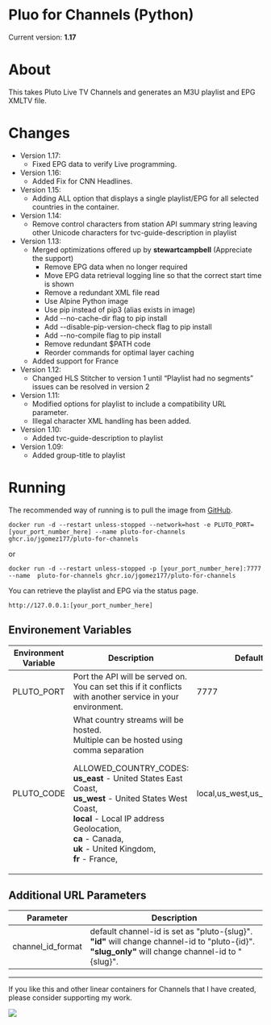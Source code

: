 # Pluo for Channels (Python)

Current version: **1.17**

# About
This takes Pluto Live TV Channels and generates an M3U playlist and EPG XMLTV file.

# Changes
 - Version 1.17:
    - Fixed EPG data to verify Live programming.
 - Version 1.16:
    - Added Fix for CNN Headlines.
 - Version 1.15:
    - Adding ALL option that displays a single playlist/EPG for all selected countries in the container.
 - Version 1.14:
    - Remove control characters from station API summary string leaving other Unicode characters for tvc-guide-description in playlist
 - Version 1.13:
    - Merged optimizations offered up by **stewartcampbell** (Appreciate the support)
        - Remove EPG data when no longer required
        - Move EPG data retrieval logging line so that the correct start time is shown 
        - Remove a redundant XML file read
        - Use Alpine Python image
        - Use pip instead of pip3 (alias exists in image)
        - Add --no-cache-dir flag to pip install
        - Add --disable-pip-version-check flag to pip install
        - Add --no-compile flag to pip install
        - Remove redundant $PATH code
        - Reorder commands for optimal layer caching
    - Added support for France
 - Version 1.12:
    - Changed HLS Stitcher to version 1 until “Playlist had no segments” issues can be resolved in version 2
 - Version 1.11: 
    - Modified options for playlist to include a compatibility URL parameter.
    - Illegal character XML handling has been added.
 - Version 1.10: 
    - Added tvc-guide-description to playlist
 - Version 1.09: 
    - Added group-title to playlist

# Running
The recommended way of running is to pull the image from [GitHub](https://github.com/jgomez177/pluto-for-channels/pkgs/container/pluto-for-channels).

    docker run -d --restart unless-stopped --network=host -e PLUTO_PORT=[your_port_number_here] --name pluto-for-channels ghcr.io/jgomez177/pluto-for-channels
or

    docker run -d --restart unless-stopped -p [your_port_number_here]:7777 --name  pluto-for-channels ghcr.io/jgomez177/pluto-for-channels

You can retrieve the playlist and EPG via the status page.

    http://127.0.0.1:[your_port_number_here]

## Environement Variables
| Environment Variable | Description | Default |
|---|---|---|
| PLUTO_PORT | Port the API will be served on. You can set this if it conflicts with another service in your environment. | 7777 |
| PLUTO_CODE | What country streams will be hosted. <br>Multiple can be hosted using comma separation<p><p>ALLOWED_COUNTRY_CODES:<br>**us_east** - United States East Coast,<br>**us_west** - United States West Coast,<br>**local** - Local IP address Geolocation,<br>**ca** - Canada,<br>**uk** - United Kingdom, <br>**fr** - France, | local,us_west,us_east,ca,uk |

## Additional URL Parameters
| Parameter | Description |
|---|---|
| channel_id_format | default channel-id is set as \"pluto-{slug}\".<br>**"id"** will change channel-id to \"pluto-{id}\".<br>**"slug_only"** will change channel-id to \"{slug}". |


***

If you like this and other linear containers for Channels that I have created, please consider supporting my work.

[![](https://pics.paypal.com/00/s/MDY0MzZhODAtNGI0MC00ZmU5LWI3ODYtZTY5YTcxOTNlMjRm/file.PNG)](https://www.paypal.com/donate/?hosted_button_id=BBUTPEU8DUZ6J)
